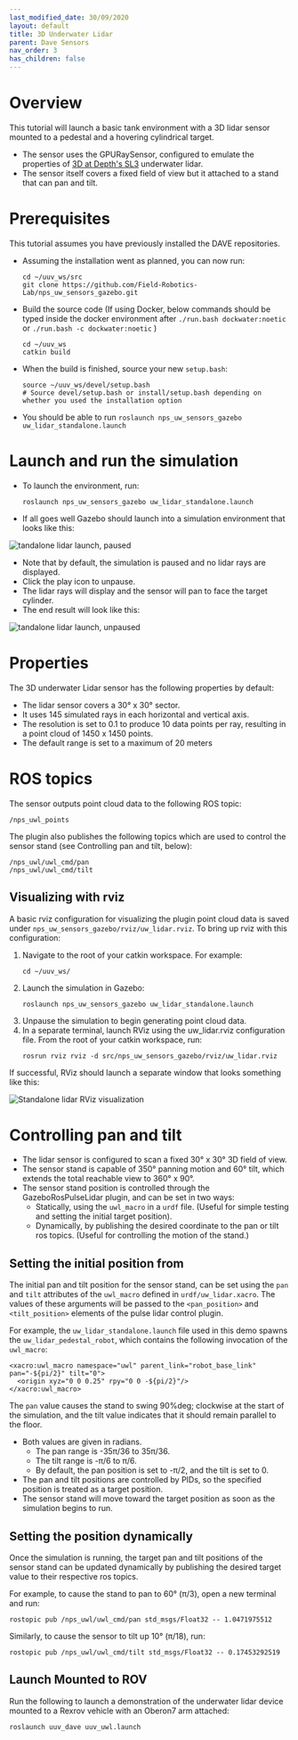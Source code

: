 ```yaml
---
last_modified_date: 30/09/2020
layout: default
title: 3D Underwater Lidar
parent: Dave Sensors
nav_order: 3
has_children: false
---
```


# Overview
This tutorial will launch a basic tank environment with a 3D lidar sensor mounted to a pedestal and a hovering cylindrical target.
* The sensor uses the GPURaySensor, configured to emulate the properties of [3D at Depth's SL3](https://www.3datdepth.com/product/subsea-lidar-sl3) underwater lidar.
* The sensor itself covers a fixed field of view but it attached to a stand that can pan and tilt.

# Prerequisites
This tutorial assumes you have previously installed the DAVE repositories.
* Assuming the installation went as planned, you can now run:
    ```
    cd ~/uuv_ws/src 
    git clone https://github.com/Field-Robotics-Lab/nps_uw_sensors_gazebo.git
    ```
* Build the source code (If using Docker, below commands should be typed inside the docker environment after `./run.bash dockwater:noetic` or `./run.bash -c dockwater:noetic` )
    ```
    cd ~/uuv_ws
    catkin build
    ```
* When the build is finished, source your new `setup.bash`:
    ```
    source ~/uuv_ws/devel/setup.bash
    # Source devel/setup.bash or install/setup.bash depending on whether you used the installation option
    ```
* You should be able to run `roslaunch nps_uw_sensors_gazebo uw_lidar_standalone.launch`

# Launch and run the simulation
* To launch the environment, run:
    ```
    roslaunch nps_uw_sensors_gazebo uw_lidar_standalone.launch
    ```
* If all goes well Gazebo should launch into a simulation environment that looks like this:

![tandalone lidar launch, paused](../images/uw_lidar_launch.png)

* Note that by default, the simulation is paused and no lidar rays are displayed.
* Click the play icon to unpause.
* The lidar rays will display and the sensor will pan to face the target cylinder.
* The end result will look like this:


![tandalone lidar launch, unpaused](../images/uw_lidar_unpause.png)

# Properties
The 3D underwater Lidar sensor has the following properties by default:

* The lidar sensor covers a 30&deg; x 30&deg; sector.
* It uses 145 simulated rays in each horizontal and vertical axis.
* The resolution is set to 0.1 to produce 10 data points per ray, resulting in a point cloud of 1450 x 1450 points.
* The default range is set to a maximum of 20 meters

# ROS topics
The sensor outputs point cloud data to the following ROS topic:
```
/nps_uwl_points
```

The plugin also publishes the following topics which are used to control the sensor stand (see Controlling pan and tilt, below):
```
/nps_uwl/uwl_cmd/pan
/nps_uwl/uwl_cmd/tilt
```

## Visualizing with rviz
A basic rviz configuration for visualizing the plugin point cloud data is saved under `nps_uw_sensors_gazebo/rviz/uw_lidar.rviz`. To bring up rviz with this configuration:
1. Navigate to the root of your catkin workspace. For example:
    ```
    cd ~/uuv_ws/
    ```
1. Launch the simulation in Gazebo:
    ```
    roslaunch nps_uw_sensors_gazebo uw_lidar_standalone.launch
    ```
1. Unpause the simulation to begin generating point cloud data.
1. In a separate terminal, launch RViz using the uw_lidar.rviz configuration file. From the root of your catkin workspace, run:
    ```
    rosrun rviz rviz -d src/nps_uw_sensors_gazebo/rviz/uw_lidar.rviz
    ```
If successful, RViz should launch a separate window that looks something like this:

![Standalone lidar RViz visualization](../images/rviz_uw_lidar.png)

# Controlling pan and tilt
* The lidar sensor is configured to scan a fixed 30&deg; x 30&deg; 3D field of view.
* The sensor stand is capable of 350&deg; panning motion and 60&deg; tilt, which extends the total reachable view to 360&deg; x 90&deg;.
* The sensor stand position is controlled through the GazeboRosPulseLidar plugin, and can be set in two ways:
    * Statically, using the `uwl_macro` in a `urdf` file. (Useful for simple testing and setting the initial target position).
    * Dynamically, by publishing the desired coordinate to the pan or tilt ros topics. (Useful for controlling the motion of the stand.)

## Setting the initial position from
The initial pan and tilt position for the sensor stand, can be set using the `pan` and `tilt` attributes of the `uwl_macro` defined in `urdf/uw_lidar.xacro`. The values of these arguments will be passed to the `<pan_position>` and `<tilt_position>` elements of the pulse lidar control plugin.

For example, the `uw_lidar_standalone.launch` file used in this demo spawns the `uw_lidar_pedestal_robot`, which contains the following invocation of the `uwl_macro`:
```
<xacro:uwl_macro namespace="uwl" parent_link="robot_base_link" pan="-${pi/2}" tilt="0">
  <origin xyz="0 0 0.25" rpy="0 0 -${pi/2}"/>
</xacro:uwl_macro>
```

The `pan` value causes the stand to swing 90%deg; clockwise at the start of the simulation, and the tilt value indicates that it should remain parallel to the floor.

* Both values are given in radians.
    * The pan range is -35π/36 to 35π/36.
    * The tilt range is -π/6 to π/6.
    * By default, the pan position is set to -π/2, and the tilt is set to 0.
* The pan and tilt positions are controlled by PIDs, so the specified position is treated as a target position.
* The sensor stand will move toward the target position as soon as the simulation begins to run.

## Setting the position dynamically
Once the simulation is running, the target pan and tilt positions of the sensor stand can be updated dynamically by publishing the desired target value to their respective ros topics.

For example, to cause the stand to pan to 60&deg; (π/3), open a new terminal and run:
```
rostopic pub /nps_uwl/uwl_cmd/pan std_msgs/Float32 -- 1.0471975512
```
Similarly, to cause the sensor to tilt up 10&deg; (π/18), run:

```
rostopic pub /nps_uwl/uwl_cmd/tilt std_msgs/Float32 -- 0.17453292519
```

## Launch Mounted to ROV
Run the following to launch a demonstration of the underwater lidar device mounted to a Rexrov vehicle with an Oberon7 arm attached:
```
roslaunch uuv_dave uuv_uwl.launch
```
